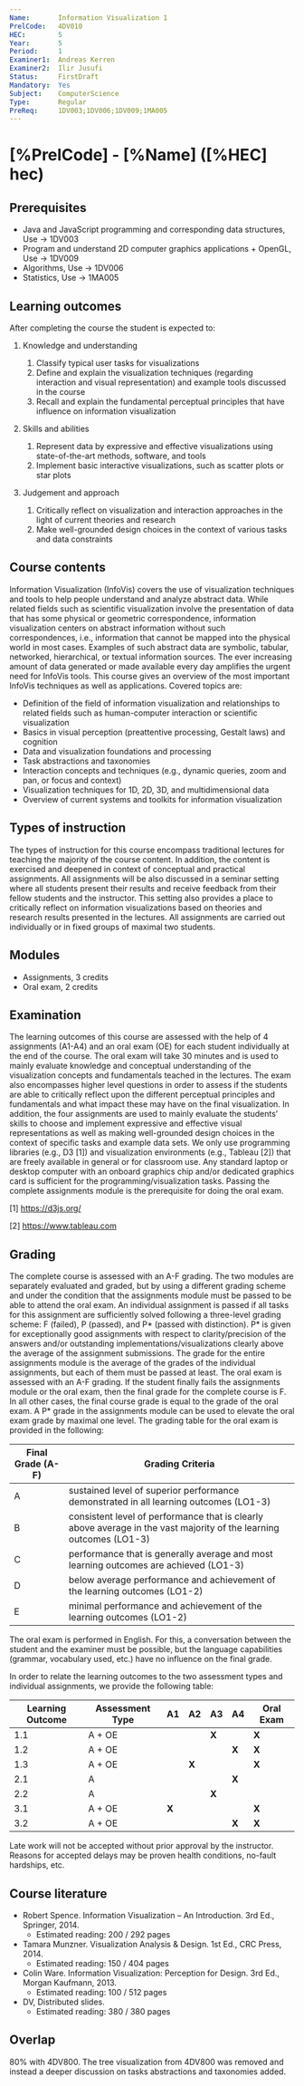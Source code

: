 ```yaml
---
Name:       Information Visualization 1
PrelCode:   4DV010
HEC:        5
Year:       5
Period:     1
Examiner1:  Andreas Kerren
Examiner2:  Ilir Jusufi
Status:     FirstDraft
Mandatory:  Yes
Subject:    ComputerScience
Type:       Regular
PreReq:     1DV003;1DV006;1DV009;1MA005
---
```


# [%PrelCode] - [%Name] ([%HEC] hec)

## Prerequisites

* Java and JavaScript programming and corresponding data structures, Use → 1DV003
* Program and understand 2D computer graphics applications + OpenGL, Use → 1DV009
* Algorithms, Use → 1DV006
* Statistics, Use → 1MA005

## Learning outcomes

After completing the course the student is expected to:

1. Knowledge and understanding
    1. Classify typical user tasks for visualizations
    2. Define and explain the visualization techniques (regarding interaction and visual representation) and example tools discussed in the course
    3. Recall and explain the fundamental perceptual principles that have influence on information visualization

2. Skills and abilities
    1. Represent data by expressive and effective visualizations using state-of-the-art methods, software, and tools
    2. Implement basic interactive visualizations, such as scatter plots or star plots

3. Judgement and approach
    1. Critically reflect on visualization and interaction approaches in the light of current theories and research
    2. Make well-grounded design choices in the context of various tasks and data constraints


## Course contents

Information Visualization (InfoVis) covers the use of visualization techniques and tools to help people understand and analyze abstract data. While related fields such as scientific  visualization involve the presentation of data that has some physical or geometric correspondence, information visualization centers on abstract information without such correspondences, i.e., information that cannot be mapped into the physical world in most cases. Examples of such abstract data are symbolic, tabular, networked, hierarchical, or textual information sources. The ever increasing amount of data generated or made available every day amplifies the urgent need for InfoVis tools. This course gives an overview of the most important InfoVis techniques as well as applications. Covered topics are:

* Definition of the field of information visualization and relationships to related fields such as human-computer interaction or scientific visualization
* Basics in visual perception (preattentive processing, Gestalt laws) and cognition
* Data and visualization foundations and processing
* Task abstractions and taxonomies
* Interaction concepts and techniques (e.g., dynamic queries, zoom and pan, or focus and context)
* Visualization techniques for 1D, 2D, 3D, and multidimensional data
* Overview of current systems and toolkits for information visualization

## Types of instruction

The types of instruction for this course encompass traditional lectures for teaching the majority of the course content. In addition, the content is exercised and deepened in context of conceptual and practical assignments. All assignments will be also discussed in a seminar setting where all students present their results and receive feedback from their fellow students and the instructor. This setting also provides a place to critically reflect on information visualizations based on theories and research results presented in the lectures. All assignments are carried out individually or in fixed groups of maximal two students.

## Modules

* Assignments, 3 credits
* Oral exam, 2 credits

## Examination

The learning outcomes of this course are assessed with the help of 4 assignments (A1-A4) and an oral exam (OE) for each student individually at the end of the course. The oral exam will take 30 minutes and is used to mainly evaluate knowledge and conceptual understanding of the visualization concepts and fundamentals teached in the lectures. The exam also encompasses higher level questions in order to assess if the students are able to critically reflect upon the different perceptual principles and fundamentals and what impact these may have on the final visualization. In addition, the four assignments are used to mainly evaluate the students’ skills to choose and implement expressive and effective visual representations as well as making well-grounded design choices in the context of specific tasks and example data sets. We only use programming libraries (e.g., D3 [1]) and visualization environments (e.g., Tableau [2]) that are freely available in general or for classroom use. Any standard laptop or desktop computer with an onboard graphics chip and/or dedicated graphics card is sufficient for the programming/visualization tasks. Passing the complete assignments module is the prerequisite for doing the oral exam.

[1] https://d3js.org/

[2] https://www.tableau.com

## Grading

The complete course is assessed with an A-F grading. The two modules are separately evaluated and graded, but by using a different grading scheme and under the condition that the assignments module must be passed to be able to attend the oral exam. An individual assignment is passed if all tasks for this assignment are sufficiently solved following a three-level grading scheme: F (failed), P (passed), and P* (passed with distinction). P* is given for exceptionally good assignments with respect to clarity/precision of the answers and/or outstanding implementations/visualizations clearly above the average of the assignment submissions. The grade for the entire assignments module is the average of the grades of the individual assignments, but each of them must be passed at least.
The oral exam is assessed with an A-F grading. If the student finally fails the assignments module or the oral exam, then the final grade for the complete course is F. In all other cases, the final course grade is equal to the grade of the oral exam. A P* grade in the assignments module can be used to elevate the oral exam grade by maximal one level. The grading table for the oral exam is provided in the following:

| Final Grade (A-F) | Grading Criteria   |
|-------------------|--------------------|
|  A                |  sustained level of superior performance demonstrated in all learning outcomes (LO1-3) |
|  B                |  consistent level of performance that is clearly above average in the vast majority of the learning outcomes (LO1-3) |
|  C                |  performance that is generally average and most learning outcomes are achieved (LO1-3) |
|  D                |  below average performance and achievement of the learning outcomes (LO1-2) |
|  E                | minimal performance and achievement of the learning outcomes (LO1-2) |

The oral exam is performed in English. For this, a conversation between the student and the examiner must be possible, but the language capabilities (grammar, vocabulary used, etc.) have no influence on the final grade.

In order to relate the learning outcomes to the two assessment types and individual assignments, we provide the following table:

| Learning Outcome | Assessment Type | A1  | A2  | A3  | A4  | Oral Exam |
| ---------------- | --------------- | --- | --- | --- | --- | --------- |
| 1.1              | A + OE          |     |     |**X**|     | **X**     |
| 1.2              | A + OE          |     |     |     |**X**| **X**     |
| 1.3              | A + OE          |     |**X**|     |     | **X**     |
| 2.1              | A               |     |     |     |**X**|           |
| 2.2              | A               |     |     |**X**|     |           |
| 3.1              | A + OE          |**X**|     |     |     | **X**     |
| 3.2              | A + OE          |     |     |     |**X**| **X**     |

Late work will not be accepted without prior approval by the instructor. Reasons for accepted delays may be proven health conditions, no-fault hardships, etc.

## Course literature

* Robert Spence. Information Visualization – An Introduction. 3rd Ed., Springer, 2014.
    * Estimated reading: 200 / 292 pages
* Tamara Munzner. Visualization Analysis & Design. 1st Ed., CRC Press, 2014.
    * Estimated reading: 150 / 404 pages
* Colin Ware. Information Visualization: Perception for Design. 3rd Ed., Morgan Kaufmann, 2013.
    * Estimated reading: 100 / 512 pages
* DV, Distributed slides.
    * Estimated reading: 380 / 380 pages

## Overlap

80% with 4DV800. The tree visualization from 4DV800 was removed and instead a deeper discussion on tasks abstractions and taxonomies added.







